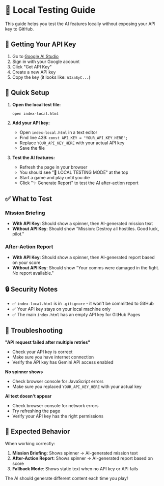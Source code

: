 # 🧪 Local Testing Guide

This guide helps you test the AI features locally without exposing your API key to GitHub.

## 🔑 Getting Your API Key

1. Go to [Google AI Studio](https://aistudio.google.com/)
2. Sign in with your Google account
3. Click "Get API Key" 
4. Create a new API key
5. Copy the key (it looks like: `AIzaSyC...`)

## 🚀 Quick Setup

1. **Open the local test file:**
   ```bash
   open index-local.html
   ```

2. **Add your API key:**
   - Open `index-local.html` in a text editor
   - Find line 439: `const API_KEY = "YOUR_API_KEY_HERE";`
   - Replace `YOUR_API_KEY_HERE` with your actual API key
   - Save the file

3. **Test the AI features:**
   - Refresh the page in your browser
   - You should see "🧪 LOCAL TESTING MODE" at the top
   - Start a game and play until you die
   - Click "✨ Generate Report" to test the AI after-action report

## ✅ What to Test

### Mission Briefing
- **With API Key**: Should show a spinner, then AI-generated mission text
- **Without API Key**: Should show "Mission: Destroy all hostiles. Good luck, pilot."

### After-Action Report  
- **With API Key**: Should show a spinner, then AI-generated report based on your score
- **Without API Key**: Should show "Your comms were damaged in the fight. No report available."

## 🔒 Security Notes

- ✅ `index-local.html` is in `.gitignore` - it won't be committed to GitHub
- ✅ Your API key stays on your local machine only
- ✅ The main `index.html` has an empty API key for GitHub Pages

## 🐛 Troubleshooting

**"API request failed after multiple retries"**
- Check your API key is correct
- Make sure you have internet connection
- Verify the API key has Gemini API access enabled

**No spinner shows**
- Check browser console for JavaScript errors
- Make sure you replaced `YOUR_API_KEY_HERE` with your actual key

**AI text doesn't appear**
- Check browser console for network errors
- Try refreshing the page
- Verify your API key has the right permissions

## 🎯 Expected Behavior

When working correctly:
1. **Mission Briefing**: Shows spinner → AI-generated mission text
2. **After-Action Report**: Shows spinner → AI-generated report based on score
3. **Fallback Mode**: Shows static text when no API key or API fails

The AI should generate different content each time you play!
